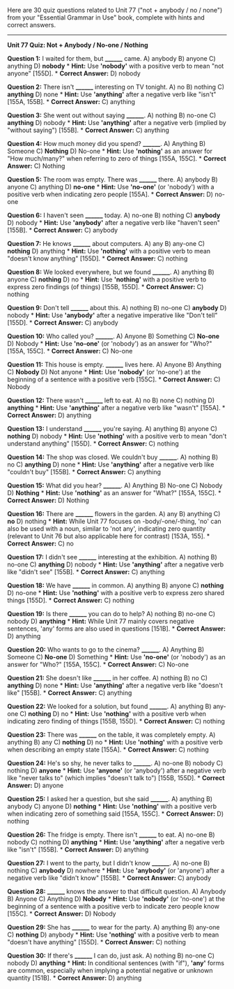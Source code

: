 Here are 30 quiz questions related to Unit 77 ("not + anybody / no / none") from your "Essential Grammar in Use" book, complete with hints and correct answers.

---

**Unit 77 Quiz: Not + Anybody / No-one / Nothing**

**Question 1:** I waited for them, but **______** came.
A) anybody
B) anyone
C) anything
D) **nobody**
    *   **Hint:** Use **'nobody'** with a positive verb to mean "not anyone" [155D].
    *   **Correct Answer:** D) nobody

**Question 2:** There isn't **______** interesting on TV tonight.
A) no
B) nothing
C) **anything**
D) none
    *   **Hint:** Use **'anything'** after a negative verb like "isn't" [155A, 155B].
    *   **Correct Answer:** C) anything

**Question 3:** She went out without saying **______**.
A) nothing
B) no-one
C) **anything**
D) nobody
    *   **Hint:** Use **'anything'** after a negative verb (implied by "without saying") [155B].
    *   **Correct Answer:** C) anything

**Question 4:** How much money did you spend? **______**.
A) Anything
B) Someone
C) **Nothing**
D) No-one
    *   **Hint:** Use **'nothing'** as an answer for "How much/many?" when referring to zero of things [155A, 155C].
    *   **Correct Answer:** C) Nothing

**Question 5:** The room was empty. There was **______** there.
A) anybody
B) anyone
C) anything
D) **no-one**
    *   **Hint:** Use **'no-one'** (or 'nobody') with a positive verb when indicating zero people [155A].
    *   **Correct Answer:** D) no-one

**Question 6:** I haven't seen **______** today.
A) no-one
B) nothing
C) **anybody**
D) nobody
    *   **Hint:** Use **'anybody'** after a negative verb like "haven't seen" [155B].
    *   **Correct Answer:** C) anybody

**Question 7:** He knows **______** about computers.
A) any
B) any-one
C) **nothing**
D) anything
    *   **Hint:** Use **'nothing'** with a positive verb to mean "doesn't know anything" [155D].
    *   **Correct Answer:** C) nothing

**Question 8:** We looked everywhere, but we found **______**.
A) anything
B) anyone
C) **nothing**
D) no
    *   **Hint:** Use **'nothing'** with a positive verb to express zero findings (of things) [155B, 155D].
    *   **Correct Answer:** C) nothing

**Question 9:** Don't tell **______** about this.
A) nothing
B) no-one
C) **anybody**
D) nobody
    *   **Hint:** Use **'anybody'** after a negative imperative like "Don't tell" [155D].
    *   **Correct Answer:** C) anybody

**Question 10:** Who called you? **______**.
A) Anyone
B) Something
C) **No-one**
D) Nobody
    *   **Hint:** Use **'no-one'** (or 'nobody') as an answer for "Who?" [155A, 155C].
    *   **Correct Answer:** C) No-one

**Question 11:** This house is empty. **______** lives here.
A) Anyone
B) Anything
C) **Nobody**
D) Not anyone
    *   **Hint:** Use **'nobody'** (or 'no-one') at the beginning of a sentence with a positive verb [155C].
    *   **Correct Answer:** C) Nobody

**Question 12:** There wasn't **______** left to eat.
A) no
B) none
C) nothing
D) **anything**
    *   **Hint:** Use **'anything'** after a negative verb like "wasn't" [155A].
    *   **Correct Answer:** D) anything

**Question 13:** I understand **______** you're saying.
A) anything
B) anyone
C) **nothing**
D) nobody
    *   **Hint:** Use **'nothing'** with a positive verb to mean "don't understand anything" [155D].
    *   **Correct Answer:** C) nothing

**Question 14:** The shop was closed. We couldn't buy **______**.
A) nothing
B) no
C) **anything**
D) none
    *   **Hint:** Use **'anything'** after a negative verb like "couldn't buy" [155B].
    *   **Correct Answer:** C) anything

**Question 15:** What did you hear? **______**.
A) Anything
B) No-one
C) Nobody
D) **Nothing**
    *   **Hint:** Use **'nothing'** as an answer for "What?" [155A, 155C].
    *   **Correct Answer:** D) Nothing

**Question 16:** There are **______** flowers in the garden.
A) any
B) anything
C) **no**
D) nothing
    *   **Hint:** While Unit 77 focuses on -body/-one/-thing, 'no' can also be used with a noun, similar to 'not any', indicating zero quantity (relevant to Unit 76 but also applicable here for contrast) [153A, 155].
    *   **Correct Answer:** C) no

**Question 17:** I didn't see **______** interesting at the exhibition.
A) nothing
B) no-one
C) **anything**
D) nobody
    *   **Hint:** Use **'anything'** after a negative verb like "didn't see" [155B].
    *   **Correct Answer:** C) anything

**Question 18:** We have **______** in common.
A) anything
B) anyone
C) **nothing**
D) no-one
    *   **Hint:** Use **'nothing'** with a positive verb to express zero shared things [155D].
    *   **Correct Answer:** C) nothing

**Question 19:** Is there **______** you can do to help?
A) nothing
B) no-one
C) nobody
D) **anything**
    *   **Hint:** While Unit 77 mainly covers negative sentences, 'any' forms are also used in questions [151B].
    *   **Correct Answer:** D) anything

**Question 20:** Who wants to go to the cinema? **______**.
A) Anything
B) Someone
C) **No-one**
D) Something
    *   **Hint:** Use **'no-one'** (or 'nobody') as an answer for "Who?" [155A, 155C].
    *   **Correct Answer:** C) No-one

**Question 21:** She doesn't like **______** in her coffee.
A) nothing
B) no
C) **anything**
D) none
    *   **Hint:** Use **'anything'** after a negative verb like "doesn't like" [155B].
    *   **Correct Answer:** C) anything

**Question 22:** We looked for a solution, but found **______**.
A) anything
B) any-one
C) **nothing**
D) no
    *   **Hint:** Use **'nothing'** with a positive verb when indicating zero finding of things [155B, 155D].
    *   **Correct Answer:** C) nothing

**Question 23:** There was **______** on the table, it was completely empty.
A) anything
B) any
C) **nothing**
D) no
    *   **Hint:** Use **'nothing'** with a positive verb when describing an empty state [155A].
    *   **Correct Answer:** C) nothing

**Question 24:** He's so shy, he never talks to **______**.
A) no-one
B) nobody
C) nothing
D) **anyone**
    *   **Hint:** Use **'anyone'** (or 'anybody') after a negative verb like "never talks to" (which implies "doesn't talk to") [155B, 155D].
    *   **Correct Answer:** D) anyone

**Question 25:** I asked her a question, but she said **______**.
A) anything
B) anybody
C) anyone
D) **nothing**
    *   **Hint:** Use **'nothing'** with a positive verb when indicating zero of something said [155A, 155C].
    *   **Correct Answer:** D) nothing

**Question 26:** The fridge is empty. There isn't **______** to eat.
A) no-one
B) nobody
C) nothing
D) **anything**
    *   **Hint:** Use **'anything'** after a negative verb like "isn't" [155B].
    *   **Correct Answer:** D) anything

**Question 27:** I went to the party, but I didn't know **______**.
A) no-one
B) nothing
C) **anybody**
D) nowhere
    *   **Hint:** Use **'anybody'** (or 'anyone') after a negative verb like "didn't know" [155B].
    *   **Correct Answer:** C) anybody

**Question 28:** **______** knows the answer to that difficult question.
A) Anybody
B) Anyone
C) Anything
D) **Nobody**
    *   **Hint:** Use **'nobody'** (or 'no-one') at the beginning of a sentence with a positive verb to indicate zero people know [155C].
    *   **Correct Answer:** D) Nobody

**Question 29:** She has **______** to wear for the party.
A) anything
B) any-one
C) **nothing**
D) anybody
    *   **Hint:** Use **'nothing'** with a positive verb to mean "doesn't have anything" [155D].
    *   **Correct Answer:** C) nothing

**Question 30:** If there's **______** I can do, just ask.
A) nothing
B) no-one
C) nobody
D) **anything**
    *   **Hint:** In conditional sentences (with "if"), **'any'** forms are common, especially when implying a potential negative or unknown quantity [151B].
    *   **Correct Answer:** D) anything